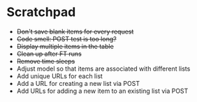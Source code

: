 # Scratchpad

- ~~Don't save blank items for every request~~
- ~~Code smell: POST test is too long?~~
- ~~Display multiple items in the table~~
- ~~Clean up after FT runs~~
- ~~Remove time sleeps~~
- Adjust model so that items are associated with different lists
- Add unique URLs for each list
- Add a URL for creating a new list via POST
- Add URLs for adding a new item to an existing list via POST
